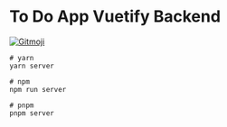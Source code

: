 # To Do App Vuetify Backend

<a href="https://gitmoji.dev">
  <img
    src="https://img.shields.io/badge/gitmoji-%20😜%20😍-FFDD67.svg?style=flat-square"
    alt="Gitmoji"
  />
</a>

```
# yarn
yarn server

# npm
npm run server

# pnpm
pnpm server
```
